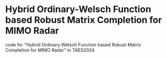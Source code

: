 # Hybrid Ordinary-Welsch Function based Robust Matrix Completion for MIMO Radar
code for "Hybrid Ordinary-Welsch Function based Robust Matrix Completion for MIMO Radar" in TAES2024
